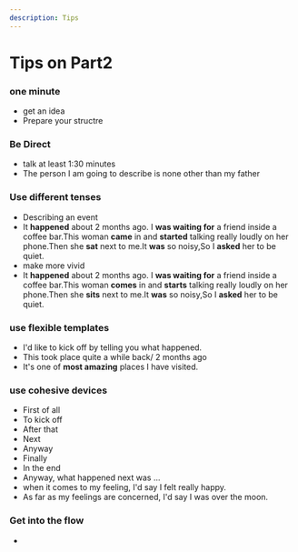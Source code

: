 ```yaml
---
description: Tips
---
```


# Tips on Part2

### one minute

* get an idea
* Prepare your structre

### Be Direct

* talk at least 1:30 minutes
* The person I am going to describe is none other than my father

### Use different tenses

* Describing an event
* It **happened** about 2 months ago. I **was waiting for** a friend inside a coffee bar.This woman **came** in and **started** talking really loudly on her phone.Then she **sat** next to me.It **was** so noisy,So I **asked** her to be quiet.
* make more vivid
* It **happened** about 2 months ago. I **was waiting for** a friend inside a coffee bar.This woman **comes** in and **starts** talking really loudly on her phone.Then she **sits** next to me.It **was** so noisy,So I **asked** her to be quiet.

### use flexible templates

* I'd like to kick off by telling you what happened.
* This took place quite a while back/ 2 months ago
* It's one of **most amazing** places I have visited.

### use cohesive devices

* First of all
* To kick off
* After that&#x20;
* Next
* Anyway
* Finally
* In the end
* Anyway, what happened next was ...
* when it comes to my feeling, I'd say I felt really happy.
* As far as my feelings are concerned, I'd say I was over the moon.

### Get into the flow

*
